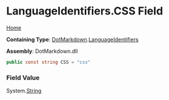 # LanguageIdentifiers\.CSS Field

[Home](../../../README.md)

**Containing Type**: [DotMarkdown](../../README.md)\.[LanguageIdentifiers](../README.md)

**Assembly**: DotMarkdown\.dll

```csharp
public const string CSS = "css"
```

### Field Value

System\.[String](https://docs.microsoft.com/en-us/dotnet/api/system.string)